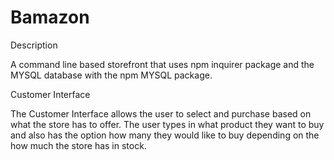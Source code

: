 # Bamazon


Description

A command line based storefront that uses npm inquirer package and the MYSQL database with the npm MYSQL package.  

Customer Interface

The Customer Interface allows the user to select and purchase based on what the store has to offer.  The user types in what product they want to buy and also has the option how many they would like to buy depending on the how much the store has in stock.  
